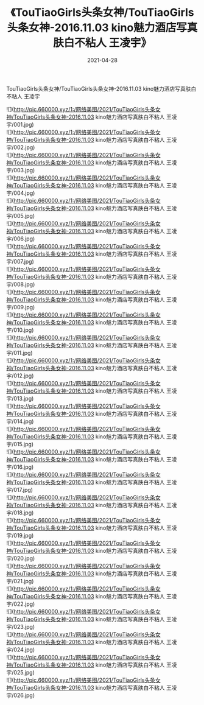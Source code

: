 ﻿---
layout: post
title:  《TouTiaoGirls头条女神/TouTiaoGirls头条女神-2016.11.03 kino魅力酒店写真肤白不粘人 王凌宇》
date:   2021-04-28
img: http://pic.660000.xyz/1:/网络美图/2021/TouTiaoGirls头条女神/TouTiaoGirls头条女神-2016.11.03 kino魅力酒店写真肤白不粘人 王凌宇/000.jpg
categories: [美女, 清纯, 唯美]
---

TouTiaoGirls头条女神/TouTiaoGirls头条女神-2016.11.03 kino魅力酒店写真肤白不粘人 王凌宇

 ![](http://pic.660000.xyz/1:/网络美图/2021/TouTiaoGirls头条女神/TouTiaoGirls头条女神-2016.11.03 kino魅力酒店写真肤白不粘人 王凌宇/001.jpg) <br>![](http://pic.660000.xyz/1:/网络美图/2021/TouTiaoGirls头条女神/TouTiaoGirls头条女神-2016.11.03 kino魅力酒店写真肤白不粘人 王凌宇/002.jpg) <br>![](http://pic.660000.xyz/1:/网络美图/2021/TouTiaoGirls头条女神/TouTiaoGirls头条女神-2016.11.03 kino魅力酒店写真肤白不粘人 王凌宇/003.jpg) <br>![](http://pic.660000.xyz/1:/网络美图/2021/TouTiaoGirls头条女神/TouTiaoGirls头条女神-2016.11.03 kino魅力酒店写真肤白不粘人 王凌宇/004.jpg) <br>![](http://pic.660000.xyz/1:/网络美图/2021/TouTiaoGirls头条女神/TouTiaoGirls头条女神-2016.11.03 kino魅力酒店写真肤白不粘人 王凌宇/005.jpg) <br>![](http://pic.660000.xyz/1:/网络美图/2021/TouTiaoGirls头条女神/TouTiaoGirls头条女神-2016.11.03 kino魅力酒店写真肤白不粘人 王凌宇/006.jpg) <br>![](http://pic.660000.xyz/1:/网络美图/2021/TouTiaoGirls头条女神/TouTiaoGirls头条女神-2016.11.03 kino魅力酒店写真肤白不粘人 王凌宇/007.jpg) <br>![](http://pic.660000.xyz/1:/网络美图/2021/TouTiaoGirls头条女神/TouTiaoGirls头条女神-2016.11.03 kino魅力酒店写真肤白不粘人 王凌宇/008.jpg) <br>![](http://pic.660000.xyz/1:/网络美图/2021/TouTiaoGirls头条女神/TouTiaoGirls头条女神-2016.11.03 kino魅力酒店写真肤白不粘人 王凌宇/009.jpg) <br>![](http://pic.660000.xyz/1:/网络美图/2021/TouTiaoGirls头条女神/TouTiaoGirls头条女神-2016.11.03 kino魅力酒店写真肤白不粘人 王凌宇/010.jpg) <br>![](http://pic.660000.xyz/1:/网络美图/2021/TouTiaoGirls头条女神/TouTiaoGirls头条女神-2016.11.03 kino魅力酒店写真肤白不粘人 王凌宇/011.jpg) <br>![](http://pic.660000.xyz/1:/网络美图/2021/TouTiaoGirls头条女神/TouTiaoGirls头条女神-2016.11.03 kino魅力酒店写真肤白不粘人 王凌宇/012.jpg) <br>![](http://pic.660000.xyz/1:/网络美图/2021/TouTiaoGirls头条女神/TouTiaoGirls头条女神-2016.11.03 kino魅力酒店写真肤白不粘人 王凌宇/013.jpg) <br>![](http://pic.660000.xyz/1:/网络美图/2021/TouTiaoGirls头条女神/TouTiaoGirls头条女神-2016.11.03 kino魅力酒店写真肤白不粘人 王凌宇/014.jpg) <br>![](http://pic.660000.xyz/1:/网络美图/2021/TouTiaoGirls头条女神/TouTiaoGirls头条女神-2016.11.03 kino魅力酒店写真肤白不粘人 王凌宇/015.jpg) <br>![](http://pic.660000.xyz/1:/网络美图/2021/TouTiaoGirls头条女神/TouTiaoGirls头条女神-2016.11.03 kino魅力酒店写真肤白不粘人 王凌宇/016.jpg) <br>![](http://pic.660000.xyz/1:/网络美图/2021/TouTiaoGirls头条女神/TouTiaoGirls头条女神-2016.11.03 kino魅力酒店写真肤白不粘人 王凌宇/017.jpg) <br>![](http://pic.660000.xyz/1:/网络美图/2021/TouTiaoGirls头条女神/TouTiaoGirls头条女神-2016.11.03 kino魅力酒店写真肤白不粘人 王凌宇/018.jpg) <br>![](http://pic.660000.xyz/1:/网络美图/2021/TouTiaoGirls头条女神/TouTiaoGirls头条女神-2016.11.03 kino魅力酒店写真肤白不粘人 王凌宇/019.jpg) <br>![](http://pic.660000.xyz/1:/网络美图/2021/TouTiaoGirls头条女神/TouTiaoGirls头条女神-2016.11.03 kino魅力酒店写真肤白不粘人 王凌宇/020.jpg) <br>![](http://pic.660000.xyz/1:/网络美图/2021/TouTiaoGirls头条女神/TouTiaoGirls头条女神-2016.11.03 kino魅力酒店写真肤白不粘人 王凌宇/021.jpg) <br>![](http://pic.660000.xyz/1:/网络美图/2021/TouTiaoGirls头条女神/TouTiaoGirls头条女神-2016.11.03 kino魅力酒店写真肤白不粘人 王凌宇/022.jpg) <br>![](http://pic.660000.xyz/1:/网络美图/2021/TouTiaoGirls头条女神/TouTiaoGirls头条女神-2016.11.03 kino魅力酒店写真肤白不粘人 王凌宇/023.jpg) <br>![](http://pic.660000.xyz/1:/网络美图/2021/TouTiaoGirls头条女神/TouTiaoGirls头条女神-2016.11.03 kino魅力酒店写真肤白不粘人 王凌宇/024.jpg) <br>![](http://pic.660000.xyz/1:/网络美图/2021/TouTiaoGirls头条女神/TouTiaoGirls头条女神-2016.11.03 kino魅力酒店写真肤白不粘人 王凌宇/025.jpg) <br>![](http://pic.660000.xyz/1:/网络美图/2021/TouTiaoGirls头条女神/TouTiaoGirls头条女神-2016.11.03 kino魅力酒店写真肤白不粘人 王凌宇/026.jpg) <br>